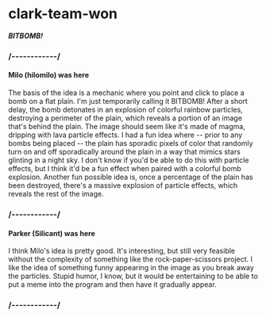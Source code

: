 # clark-team-won

***BITBOMB!***

### /------------/
#### Milo (hilomilo) was here
The basis of the idea is a mechanic where you point and click to place a bomb on a flat plain. I'm just temporarily calling it BITBOMB! After a short delay, the bomb detonates in an explosion of colorful rainbow particles, destroying a perimeter of the plain, which reveals a portion of an image that's behind the plain. The image should seem like it's made of magma, dripping with lava particle effects. I had a fun idea where -- prior to any bombs being placed -- the plain has sporadic pixels of color that randomly turn on and off sporadically around the plain in a way that mimics stars glinting in a night sky. I don't know if you'd be able to do this with particle effects, but I think it'd be a fun effect when paired with a colorful bomb explosion. Another fun possible idea is, once a percentage of the plain has been destroyed, there's a massive explosion of particle effects, which reveals the rest of the image.
### /------------/
#### Parker (Silicant) was here
I think Milo's idea is pretty good. It's interesting, but still very feasible without the complexity of something like the rock-paper-scissors project. I like the idea of something funny appearing in the image as you break away the particles. Stupid humor, I know, but it would be entertaining to be able to put a meme into the program and then have it gradually appear.
### /------------/
